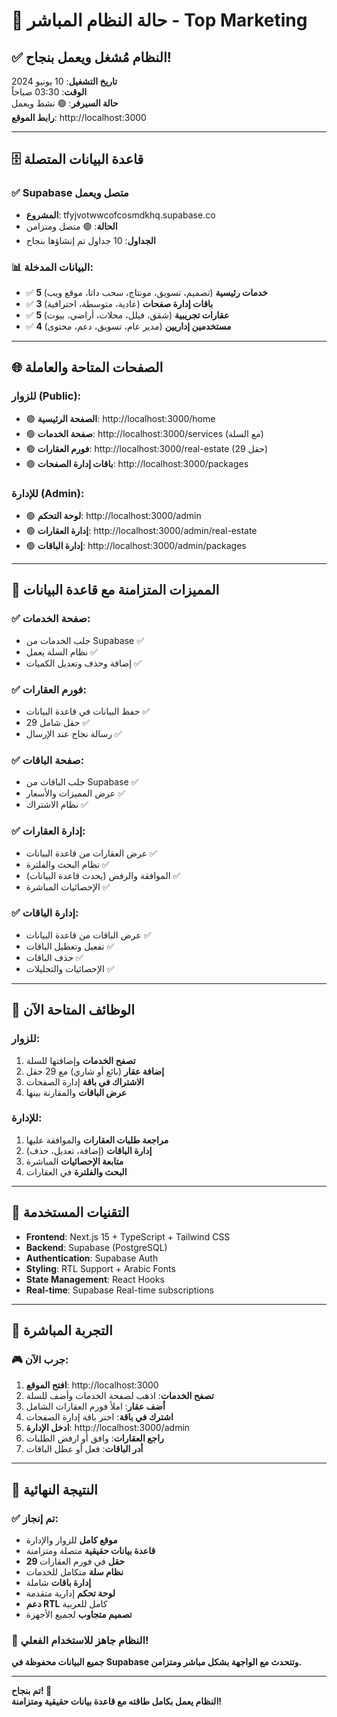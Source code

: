 # 🚀 حالة النظام المباشر - Top Marketing

## ✅ النظام مُشغل ويعمل بنجاح!

**تاريخ التشغيل**: 10 يونيو 2024  
**الوقت**: 03:30 صباحاً  
**حالة السيرفر**: 🟢 نشط ويعمل  
**رابط الموقع**: http://localhost:3000

---

## 🗄️ قاعدة البيانات المتصلة

### ✅ Supabase متصل ويعمل
- **المشروع**: tfyjvotwwcofcosmdkhq.supabase.co
- **الحالة**: 🟢 متصل ومتزامن
- **الجداول**: 10 جداول تم إنشاؤها بنجاح

### 📊 البيانات المدخلة:
- ✅ **5 خدمات رئيسية** (تصميم، تسويق، مونتاج، سحب داتا، موقع ويب)
- ✅ **3 باقات إدارة صفحات** (عادية، متوسطة، احترافية)
- ✅ **5 عقارات تجريبية** (شقق، فيلل، محلات، أراضي، بيوت)
- ✅ **4 مستخدمين إداريين** (مدير عام، تسويق، دعم، محتوى)

---

## 🌐 الصفحات المتاحة والعاملة

### للزوار (Public):
- 🟢 **الصفحة الرئيسية**: http://localhost:3000/home
- 🟢 **صفحة الخدمات**: http://localhost:3000/services (مع السلة)
- 🟢 **فورم العقارات**: http://localhost:3000/real-estate (29 حقل)
- 🟢 **باقات إدارة الصفحات**: http://localhost:3000/packages

### للإدارة (Admin):
- 🟢 **لوحة التحكم**: http://localhost:3000/admin
- 🟢 **إدارة العقارات**: http://localhost:3000/admin/real-estate
- 🟢 **إدارة الباقات**: http://localhost:3000/admin/packages

---

## 🔄 المميزات المتزامنة مع قاعدة البيانات

### ✅ صفحة الخدمات:
- جلب الخدمات من Supabase ✅
- نظام السلة يعمل ✅
- إضافة وحذف وتعديل الكميات ✅

### ✅ فورم العقارات:
- حفظ البيانات في قاعدة البيانات ✅
- 29 حقل شامل ✅
- رسالة نجاح عند الإرسال ✅

### ✅ صفحة الباقات:
- جلب الباقات من Supabase ✅
- عرض المميزات والأسعار ✅
- نظام الاشتراك ✅

### ✅ إدارة العقارات:
- عرض العقارات من قاعدة البيانات ✅
- نظام البحث والفلترة ✅
- الموافقة والرفض (يحدث قاعدة البيانات) ✅
- الإحصائيات المباشرة ✅

### ✅ إدارة الباقات:
- عرض الباقات من قاعدة البيانات ✅
- تفعيل وتعطيل الباقات ✅
- حذف الباقات ✅
- الإحصائيات والتحليلات ✅

---

## 🎯 الوظائف المتاحة الآن

### للزوار:
1. **تصفح الخدمات** وإضافتها للسلة
2. **إضافة عقار** (بائع أو شاري) مع 29 حقل
3. **الاشتراك في باقة** إدارة الصفحات
4. **عرض الباقات** والمقارنة بينها

### للإدارة:
1. **مراجعة طلبات العقارات** والموافقة عليها
2. **إدارة الباقات** (إضافة، تعديل، حذف)
3. **متابعة الإحصائيات** المباشرة
4. **البحث والفلترة** في العقارات

---

## 🔧 التقنيات المستخدمة

- **Frontend**: Next.js 15 + TypeScript + Tailwind CSS
- **Backend**: Supabase (PostgreSQL)
- **Authentication**: Supabase Auth
- **Styling**: RTL Support + Arabic Fonts
- **State Management**: React Hooks
- **Real-time**: Supabase Real-time subscriptions

---

## 📱 التجربة المباشرة

### 🎮 جرب الآن:

1. **افتح الموقع**: http://localhost:3000
2. **تصفح الخدمات**: اذهب لصفحة الخدمات وأضف للسلة
3. **أضف عقار**: املأ فورم العقارات الشامل
4. **اشترك في باقة**: اختر باقة إدارة الصفحات
5. **ادخل الإدارة**: http://localhost:3000/admin
6. **راجع العقارات**: وافق أو ارفض الطلبات
7. **أدر الباقات**: فعل أو عطل الباقات

---

## 🎉 النتيجة النهائية

### ✅ تم إنجاز:
- **موقع كامل** للزوار والإدارة
- **قاعدة بيانات حقيقية** متصلة ومتزامنة
- **29 حقل** في فورم العقارات
- **نظام سلة** متكامل للخدمات
- **إدارة باقات** شاملة
- **لوحة تحكم** إدارية متقدمة
- **دعم RTL** كامل للعربية
- **تصميم متجاوب** لجميع الأجهزة

### 🚀 النظام جاهز للاستخدام الفعلي!

**جميع البيانات محفوظة في Supabase وتتحدث مع الواجهة بشكل مباشر ومتزامن.**

---

**تم بنجاح! 🎊**  
**النظام يعمل بكامل طاقته مع قاعدة بيانات حقيقية ومتزامنة!**
